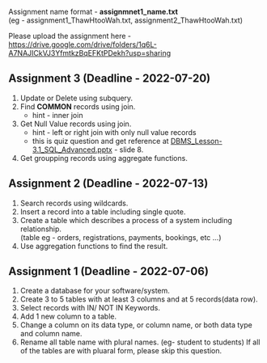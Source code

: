 Assignment name format - **assignmnet1_name.txt**  
(eg - assignment1_ThawHtooWah.txt, assignment2_ThawHtooWah.txt)

Please upload the assignment here - https://drive.google.com/drive/folders/1q6L-A7NAJICkVJ3YfmtkzBqEFKtPDekh?usp=sharing

## Assignment 3 (Deadline - 2022-07-20)
1. Update or Delete using subquery.
2. Find **COMMON** records using join. 
   - hint - inner join
3. Get Null Value records using join. 
   - hint - left or right join with only null value records
   - this is quiz question and get reference at [DBMS_Lesson-3.1_SQL_Advanced.pptx](https://t.me/c/1679560724/111) -  slide 8.
4. Get groupping records using aggregate functions.


## Assignment 2 (Deadline - 2022-07-13)
1. Search records using wildcards.
2. Insert a record into a table including single quote.
3. Create a table which describes a process of a system including relationship.    
(table eg - orders, registrations, payments, bookings, etc ...)
4. Use aggregation functions to find the result.


## Assignment 1 (Deadline - 2022-07-06)
1. Create a database for your software/system.
2. Create 3 to 5 tables with at least 3 columns and at 5 records(data row). 
3. Select records with IN/ NOT IN Keywords.
4. Add 1 new column to a table.
5. Change a column on its data type, or column name, or both data type and column name.
6. Rename all table name with plural names. (eg- student to students)
   If all of the tables are with pluaral form, please skip this question.
